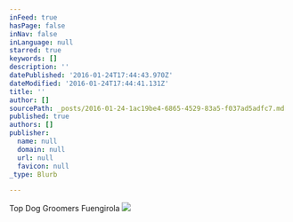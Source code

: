 ```yaml
---
inFeed: true
hasPage: false
inNav: false
inLanguage: null
starred: true
keywords: []
description: ''
datePublished: '2016-01-24T17:44:43.970Z'
dateModified: '2016-01-24T17:44:41.131Z'
title: ''
author: []
sourcePath: _posts/2016-01-24-1ac19be4-6865-4529-83a5-f037ad5adfc7.md
published: true
authors: []
publisher:
  name: null
  domain: null
  url: null
  favicon: null
_type: Blurb

---
```

Top Dog Groomers Fuengirola
![](https://the-grid-user-content.s3-us-west-2.amazonaws.com/e33e7e71-6a13-4e05-9e63-849a0c8ebad3.JPG)